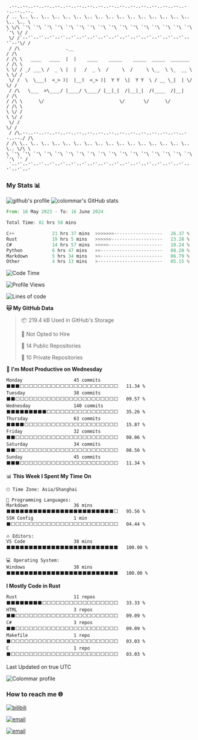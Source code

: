 <!--![colommar's greetings😄][github-sub-title:img]-->
```
 .--..--..--..--..--..--..--..--..--..--..--..--..--..--..--..--..--..--..--. 
/ .. \.. \.. \.. \.. \.. \.. \.. \.. \.. \.. \.. \.. \.. \.. \.. \.. \.. \.. \
\ \/\ `'\ `'\ `'\ `'\ `'\ `'\ `'\ `'\ `'\ `'\ `'\ `'\ `'\ `'\ `'\ `'\ `'\ \/ /
 \/ /`--'`--'`--'`--'`--'`--'`--'`--'`--'`--'`--'`--'`--'`--'`--'`--'`--'\/ / 
 / /\                 .__                                                / /\ 
/ /\ \   ____   ____  |  |    ____    _____    _____  _____  _______    / /\ \
\ \/ / _/ ___\ /  _ \ |  |   /  _ \  /     \  /     \ \__  \ \_  __ \   \ \/ /
 \/ /  \  \___(  <_> )|  |__(  <_> )|  Y Y  \|  Y Y  \ / __ \_|  | \/    \/ / 
 / /\   \___  >\____/ |____/ \____/ |__|_|  /|__|_|  /(____  /|__|       / /\ 
/ /\ \      \/                            \/       \/      \/           / /\ \
\ \/ /                                                                  \ \/ /
 \/ /                                                                    \/ / 
 / /\.--..--..--..--..--..--..--..--..--..--..--..--..--..--..--..--..--./ /\ 
/ /\ \.. \.. \.. \.. \.. \.. \.. \.. \.. \.. \.. \.. \.. \.. \.. \.. \.. \/\ \
\ `'\ `'\ `'\ `'\ `'\ `'\ `'\ `'\ `'\ `'\ `'\ `'\ `'\ `'\ `'\ `'\ `'\ `'\ `' /
 `--'`--'`--'`--'`--'`--'`--'`--'`--'`--'`--'`--'`--'`--'`--'`--'`--'`--'`--' 
```

### My Stats 📊
![github's profile](https://github-profile-trophy.vercel.app/?username=colommar)
![colommar's GitHub stats](https://github-readme-stats.vercel.app/api?username=colommar&show_icons=true&theme=tokyonight)


<!--START_SECTION:waka14-->

```rust
From: 16 May 2023 - To: 16 June 2024

Total Time: 81 hrs 58 mins

C++              21 hrs 37 mins  >>>>>>>------------------   26.37 %
Rust             19 hrs 5 mins   >>>>>>-------------------   23.28 %
C#               14 hrs 57 mins  >>>>>--------------------   18.24 %
Python           6 hrs 47 mins   >>-----------------------   08.28 %
Markdown         5 hrs 34 mins   >>-----------------------   06.79 %
Other            4 hrs 13 mins   >------------------------   05.15 %
```

<!--END_SECTION:waka14-->

<!--START_SECTION:waka-->
![Code Time](http://img.shields.io/badge/Code%20Time-81%20hrs%2058%20mins-blue)

![Profile Views](http://img.shields.io/badge/Profile%20Views-0-blue)

![Lines of code](https://img.shields.io/badge/From%20Hello%20World%20I%27ve%20Written-172.6%20thousand%20lines%20of%20code-blue)

**🐱 My GitHub Data** 

> 📦 219.4 kB Used in GitHub's Storage 
 > 
> 🚫 Not Opted to Hire
 > 
> 📜 14 Public Repositories 
 > 
> 🔑 10 Private Repositories 
 > 
📅 **I'm Most Productive on Wednesday** 

```text
Monday                   45 commits          ⬛⬛⬛⬜⬜⬜⬜⬜⬜⬜⬜⬜⬜⬜⬜⬜⬜⬜⬜⬜⬜⬜⬜⬜⬜   11.34 % 
Tuesday                  38 commits          ⬛⬛⬜⬜⬜⬜⬜⬜⬜⬜⬜⬜⬜⬜⬜⬜⬜⬜⬜⬜⬜⬜⬜⬜⬜   09.57 % 
Wednesday                140 commits         ⬛⬛⬛⬛⬛⬛⬛⬛⬛⬜⬜⬜⬜⬜⬜⬜⬜⬜⬜⬜⬜⬜⬜⬜⬜   35.26 % 
Thursday                 63 commits          ⬛⬛⬛⬛⬜⬜⬜⬜⬜⬜⬜⬜⬜⬜⬜⬜⬜⬜⬜⬜⬜⬜⬜⬜⬜   15.87 % 
Friday                   32 commits          ⬛⬛⬜⬜⬜⬜⬜⬜⬜⬜⬜⬜⬜⬜⬜⬜⬜⬜⬜⬜⬜⬜⬜⬜⬜   08.06 % 
Saturday                 34 commits          ⬛⬛⬜⬜⬜⬜⬜⬜⬜⬜⬜⬜⬜⬜⬜⬜⬜⬜⬜⬜⬜⬜⬜⬜⬜   08.56 % 
Sunday                   45 commits          ⬛⬛⬛⬜⬜⬜⬜⬜⬜⬜⬜⬜⬜⬜⬜⬜⬜⬜⬜⬜⬜⬜⬜⬜⬜   11.34 % 
```


📊 **This Week I Spent My Time On** 

```text
🕑︎ Time Zone: Asia/Shanghai

💬 Programming Languages: 
Markdown                 36 mins             ⬛⬛⬛⬛⬛⬛⬛⬛⬛⬛⬛⬛⬛⬛⬛⬛⬛⬛⬛⬛⬛⬛⬛⬛⬜   95.56 % 
SSH Config               1 min               ⬛⬜⬜⬜⬜⬜⬜⬜⬜⬜⬜⬜⬜⬜⬜⬜⬜⬜⬜⬜⬜⬜⬜⬜⬜   04.44 % 

🔥 Editors: 
VS Code                  38 mins             ⬛⬛⬛⬛⬛⬛⬛⬛⬛⬛⬛⬛⬛⬛⬛⬛⬛⬛⬛⬛⬛⬛⬛⬛⬛   100.00 % 

💻 Operating System: 
Windows                  38 mins             ⬛⬛⬛⬛⬛⬛⬛⬛⬛⬛⬛⬛⬛⬛⬛⬛⬛⬛⬛⬛⬛⬛⬛⬛⬛   100.00 % 
```

**I Mostly Code in Rust** 

```text
Rust                     11 repos            ⬛⬛⬛⬛⬛⬛⬛⬛⬜⬜⬜⬜⬜⬜⬜⬜⬜⬜⬜⬜⬜⬜⬜⬜⬜   33.33 % 
HTML                     3 repos             ⬛⬛⬜⬜⬜⬜⬜⬜⬜⬜⬜⬜⬜⬜⬜⬜⬜⬜⬜⬜⬜⬜⬜⬜⬜   09.09 % 
C#                       3 repos             ⬛⬛⬜⬜⬜⬜⬜⬜⬜⬜⬜⬜⬜⬜⬜⬜⬜⬜⬜⬜⬜⬜⬜⬜⬜   09.09 % 
Makefile                 1 repo              ⬛⬜⬜⬜⬜⬜⬜⬜⬜⬜⬜⬜⬜⬜⬜⬜⬜⬜⬜⬜⬜⬜⬜⬜⬜   03.03 % 
C                        1 repo              ⬛⬜⬜⬜⬜⬜⬜⬜⬜⬜⬜⬜⬜⬜⬜⬜⬜⬜⬜⬜⬜⬜⬜⬜⬜   03.03 % 
```




 Last Updated on true UTC
<!--END_SECTION:waka-->

![Colommar profile](https://github-profile-summary-cards.vercel.app/api/cards/profile-details?username=colommar&theme=github_dark)

<!--
### Skills 🛠️
![Top Langs](https://github-readme-stats.vercel.app/api/top-langs/?username=colommar&layout=compact)
-->

### How to reach me 🌐
[![bilibili](https://img.shields.io/badge/bilibili-colommar-blue)](https://space.bilibili.com/293250206)

[![email](https://img.shields.io/badge/email-yfxx__weiyx%40163.com-blue)](mailto:yfxx_weiyx@163.com)

[![email](https://img.shields.io/badge/blog-colommar.top-blue)](https://www.colommar.top/)


[github-sub-title:img]: https://readme-typing-svg.herokuapp.com?font=Segoe+Script&duration=750&pause=500&color=A8A2F7&multiline=true&repeat=false&random=false&width=475&height=150&lines=Hi!+I+am+colommar.%F0%9F%98%84;Nice+to+meet+you!%E2%9C%A8;I'm+passionate+about+coding+and+learning.;Feel+free+to+explore+my+repositories.+;let's+connect!



